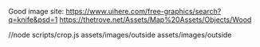 Good image site:
https://www.uihere.com/free-graphics/search?q=knife&psd=1
https://thetrove.net/Assets/Map%20Assets/Objects/Wood

//node scripts/crop.js assets/images/outside assets/images/outside
